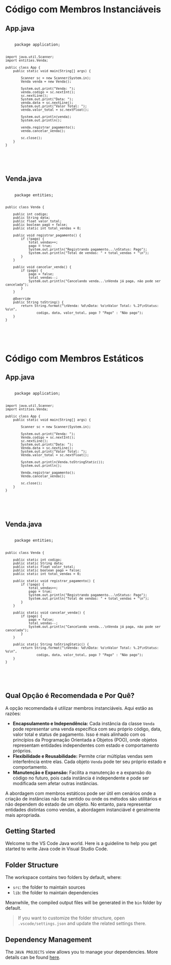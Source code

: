 <!DOCTYPE html>
<html>

<body>
    <h1>Código com Membros Instanciáveis</h1>

<h2>App.java</h2>
<pre>
<code>
    package application;

    import java.util.Scanner;
    import entities.Venda;

    public class App {
        public static void main(String[] args) {

            Scanner sc = new Scanner(System.in);
            Venda venda = new Venda();

            System.out.print("Venda: ");
            venda.codigo = sc.nextInt();
            sc.nextLine();
            System.out.print("Data: ");
            venda.data = sc.nextLine();
            System.out.print("Valor Total: ");
            venda.valor_total = sc.nextFloat();

            System.out.println(venda);
            System.out.println();

            venda.registrar_pagamento();
            venda.cancelar_venda();

            sc.close();
        }
    }
</code>
    </pre>

<h2>Venda.java</h2>
<pre>
<code>
    package entities;

    public class Venda {

        public int codigo;
        public String data;
        public float valor_total;
        public boolean pago = false;
        public static int total_vendas = 0;

        public void registrar_pagamento() {
            if (!pago) {
                total_vendas++;
                pago = true;
                System.out.println("Registrando pagamento...\nStatus: Pago");
                System.out.println("Total de vendas: " + total_vendas + "\n");
            }
        }

        public void cancelar_venda() {
            if (pago) {
                pago = false;
                total_vendas--;
                System.out.println("Cancelando venda...\nVenda já paga, não pode ser cancelada");
            }
        }

        @Override
        public String toString() {
            return String.format("\nVenda: %d\nData: %s\nValor Total: %.2f\nStatus: %s\n",
                    codigo, data, valor_total, pago ? "Pago" : "Não pago");
        }
    }
</code>
    </pre>
</body>
</html>


<!DOCTYPE html>
<html>

<body>
    <h1>Código com Membros Estáticos</h1>

<h2>App.java</h2>
<pre>
<code>
    package application;

    import java.util.Scanner;
    import entities.Venda;

    public class App {
        public static void main(String[] args) {

            Scanner sc = new Scanner(System.in);

            System.out.print("Venda: ");
            Venda.codigo = sc.nextInt();
            sc.nextLine();
            System.out.print("Data: ");
            Venda.data = sc.nextLine();
            System.out.print("Valor Total: ");
            Venda.valor_total = sc.nextFloat();

            System.out.println(Venda.toStringStatic());
            System.out.println();

            Venda.registrar_pagamento();
            Venda.cancelar_venda();

            sc.close();
        }
    }
</code>
    </pre>

<h2>Venda.java</h2>
<pre>
<code>
    package entities;

    public class Venda {

        public static int codigo;
        public static String data;
        public static float valor_total;
        public static boolean pago = false;
        public static int total_vendas = 0;

        public static void registrar_pagamento() {
            if (!pago) {
                total_vendas++;
                pago = true;
                System.out.println("Registrando pagamento...\nStatus: Pago");
                System.out.println("Total de vendas: " + total_vendas + "\n");
            }
        }

        public static void cancelar_venda() {
            if (pago) {
                pago = false;
                total_vendas--;
                System.out.println("Cancelando venda...\nVenda já paga, não pode ser cancelada");
            }
        }

        public static String toStringStatic() {
            return String.format("\nVenda: %d\nData: %s\nValor Total: %.2f\nStatus: %s\n",
                    codigo, data, valor_total, pago ? "Pago" : "Não pago");
        }
    }
</code>
    </pre>

<h2>Qual Opção é Recomendada e Por Quê?</h2>
<p>A opção recomendada é utilizar membros instanciáveis. Aqui estão as razões:</p>
<ul>
    <li><b>Encapsulamento e Independência:</b> Cada instância da classe <code>Venda</code> pode representar uma venda específica com seu próprio código, data, valor total e status de pagamento. Isso é mais alinhado com os princípios da Programação Orientada a Objetos (POO), onde objetos representam entidades independentes com estado e comportamento próprios.</li>
    <li><b>Flexibilidade e Reusabilidade:</b> Permite criar múltiplas vendas sem interferência entre elas. Cada objeto <code>Venda</code> pode ter seu próprio estado e comportamento.</li>
    <li><b>Manutenção e Expansão:</b> Facilita a manutenção e a expansão do código no futuro, pois cada instância é independente e pode ser modificada sem afetar outras instâncias.</li>
</ul>
<p>A abordagem com membros estáticos pode ser útil em cenários onde a criação de instâncias não faz sentido ou onde os métodos são utilitários e não dependem do estado de um objeto. No entanto, para representar entidades distintas como vendas, a abordagem instanciável é geralmente mais apropriada.</p>
</body>
</html>



## Getting Started

Welcome to the VS Code Java world. Here is a guideline to help you get started to write Java code in Visual Studio Code.

## Folder Structure

The workspace contains two folders by default, where:

- `src`: the folder to maintain sources
- `lib`: the folder to maintain dependencies

Meanwhile, the compiled output files will be generated in the `bin` folder by default.

> If you want to customize the folder structure, open `.vscode/settings.json` and update the related settings there.

## Dependency Management

The `JAVA PROJECTS` view allows you to manage your dependencies. More details can be found [here](https://github.com/microsoft/vscode-java-dependency#manage-dependencies).
